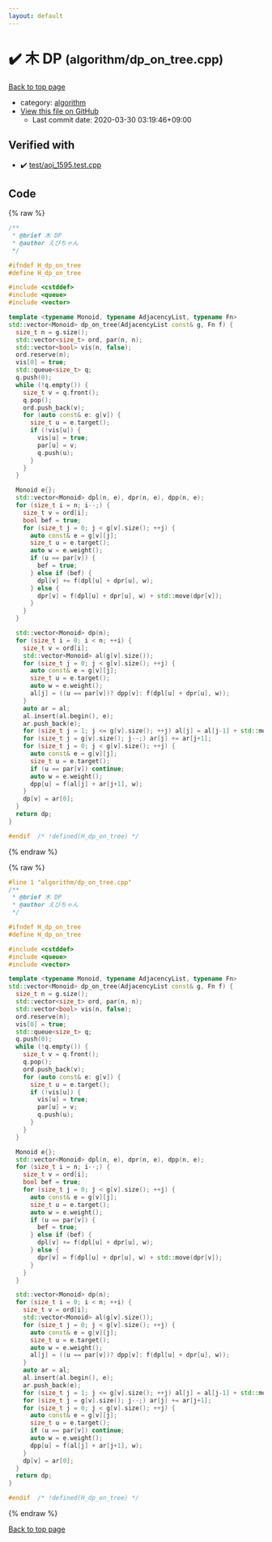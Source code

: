 ```yaml
---
layout: default
---
```


<!-- mathjax config similar to math.stackexchange -->
<script type="text/javascript" async
  src="https://cdnjs.cloudflare.com/ajax/libs/mathjax/2.7.5/MathJax.js?config=TeX-MML-AM_CHTML">
</script>
<script type="text/x-mathjax-config">
  MathJax.Hub.Config({
    TeX: { equationNumbers: { autoNumber: "AMS" }},
    tex2jax: {
      inlineMath: [ ['$','$'] ],
      processEscapes: true
    },
    "HTML-CSS": { matchFontHeight: false },
    displayAlign: "left",
    displayIndent: "2em"
  });
</script>

<script type="text/javascript" src="https://cdnjs.cloudflare.com/ajax/libs/jquery/3.4.1/jquery.min.js"></script>
<script src="https://cdn.jsdelivr.net/npm/jquery-balloon-js@1.1.2/jquery.balloon.min.js" integrity="sha256-ZEYs9VrgAeNuPvs15E39OsyOJaIkXEEt10fzxJ20+2I=" crossorigin="anonymous"></script>
<script type="text/javascript" src="../../assets/js/copy-button.js"></script>
<link rel="stylesheet" href="../../assets/css/copy-button.css" />


# :heavy_check_mark: 木 DP <small>(algorithm/dp_on_tree.cpp)</small>

<a href="../../index.html">Back to top page</a>

* category: <a href="../../index.html#ed469618898d75b149e5c7c4b6a1c415">algorithm</a>
* <a href="{{ site.github.repository_url }}/blob/master/algorithm/dp_on_tree.cpp">View this file on GitHub</a>
    - Last commit date: 2020-03-30 03:19:46+09:00




## Verified with

* :heavy_check_mark: <a href="../../verify/test/aoj_1595.test.cpp.html">test/aoj_1595.test.cpp</a>


## Code

<a id="unbundled"></a>
{% raw %}
```cpp
/**
 * @brief 木 DP
 * @author えびちゃん
 */

#ifndef H_dp_on_tree
#define H_dp_on_tree

#include <cstddef>
#include <queue>
#include <vector>

template <typename Monoid, typename AdjacencyList, typename Fn>
std::vector<Monoid> dp_on_tree(AdjacencyList const& g, Fn f) {
  size_t n = g.size();
  std::vector<size_t> ord, par(n, n);
  std::vector<bool> vis(n, false);
  ord.reserve(n);
  vis[0] = true;
  std::queue<size_t> q;
  q.push(0);
  while (!q.empty()) {
    size_t v = q.front();
    q.pop();
    ord.push_back(v);
    for (auto const& e: g[v]) {
      size_t u = e.target();
      if (!vis[u]) {
        vis[u] = true;
        par[u] = v;
        q.push(u);
      }
    }
  }

  Monoid e{};
  std::vector<Monoid> dpl(n, e), dpr(n, e), dpp(n, e);
  for (size_t i = n; i--;) {
    size_t v = ord[i];
    bool bef = true;
    for (size_t j = 0; j < g[v].size(); ++j) {
      auto const& e = g[v][j];
      size_t u = e.target();
      auto w = e.weight();
      if (u == par[v]) {
        bef = true;
      } else if (bef) {
        dpl[v] += f(dpl[u] + dpr[u], w);
      } else {
        dpr[v] = f(dpl[u] + dpr[u], w) + std::move(dpr[v]);
      }
    }
  }

  std::vector<Monoid> dp(n);
  for (size_t i = 0; i < n; ++i) {
    size_t v = ord[i];
    std::vector<Monoid> al(g[v].size());
    for (size_t j = 0; j < g[v].size(); ++j) {
      auto const& e = g[v][j];
      size_t u = e.target();
      auto w = e.weight();
      al[j] = ((u == par[v])? dpp[v]: f(dpl[u] + dpr[u], w));
    }
    auto ar = al;
    al.insert(al.begin(), e);
    ar.push_back(e);
    for (size_t j = 1; j <= g[v].size(); ++j) al[j] = al[j-1] + std::move(al[j]);
    for (size_t j = g[v].size(); j--;) ar[j] += ar[j+1];
    for (size_t j = 0; j < g[v].size(); ++j) {
      auto const& e = g[v][j];
      size_t u = e.target();
      if (u == par[v]) continue;
      auto w = e.weight();
      dpp[u] = f(al[j] + ar[j+1], w);
    }
    dp[v] = ar[0];
  }
  return dp;
}

#endif  /* !defined(H_dp_on_tree) */

```
{% endraw %}

<a id="bundled"></a>
{% raw %}
```cpp
#line 1 "algorithm/dp_on_tree.cpp"
/**
 * @brief 木 DP
 * @author えびちゃん
 */

#ifndef H_dp_on_tree
#define H_dp_on_tree

#include <cstddef>
#include <queue>
#include <vector>

template <typename Monoid, typename AdjacencyList, typename Fn>
std::vector<Monoid> dp_on_tree(AdjacencyList const& g, Fn f) {
  size_t n = g.size();
  std::vector<size_t> ord, par(n, n);
  std::vector<bool> vis(n, false);
  ord.reserve(n);
  vis[0] = true;
  std::queue<size_t> q;
  q.push(0);
  while (!q.empty()) {
    size_t v = q.front();
    q.pop();
    ord.push_back(v);
    for (auto const& e: g[v]) {
      size_t u = e.target();
      if (!vis[u]) {
        vis[u] = true;
        par[u] = v;
        q.push(u);
      }
    }
  }

  Monoid e{};
  std::vector<Monoid> dpl(n, e), dpr(n, e), dpp(n, e);
  for (size_t i = n; i--;) {
    size_t v = ord[i];
    bool bef = true;
    for (size_t j = 0; j < g[v].size(); ++j) {
      auto const& e = g[v][j];
      size_t u = e.target();
      auto w = e.weight();
      if (u == par[v]) {
        bef = true;
      } else if (bef) {
        dpl[v] += f(dpl[u] + dpr[u], w);
      } else {
        dpr[v] = f(dpl[u] + dpr[u], w) + std::move(dpr[v]);
      }
    }
  }

  std::vector<Monoid> dp(n);
  for (size_t i = 0; i < n; ++i) {
    size_t v = ord[i];
    std::vector<Monoid> al(g[v].size());
    for (size_t j = 0; j < g[v].size(); ++j) {
      auto const& e = g[v][j];
      size_t u = e.target();
      auto w = e.weight();
      al[j] = ((u == par[v])? dpp[v]: f(dpl[u] + dpr[u], w));
    }
    auto ar = al;
    al.insert(al.begin(), e);
    ar.push_back(e);
    for (size_t j = 1; j <= g[v].size(); ++j) al[j] = al[j-1] + std::move(al[j]);
    for (size_t j = g[v].size(); j--;) ar[j] += ar[j+1];
    for (size_t j = 0; j < g[v].size(); ++j) {
      auto const& e = g[v][j];
      size_t u = e.target();
      if (u == par[v]) continue;
      auto w = e.weight();
      dpp[u] = f(al[j] + ar[j+1], w);
    }
    dp[v] = ar[0];
  }
  return dp;
}

#endif  /* !defined(H_dp_on_tree) */

```
{% endraw %}

<a href="../../index.html">Back to top page</a>

